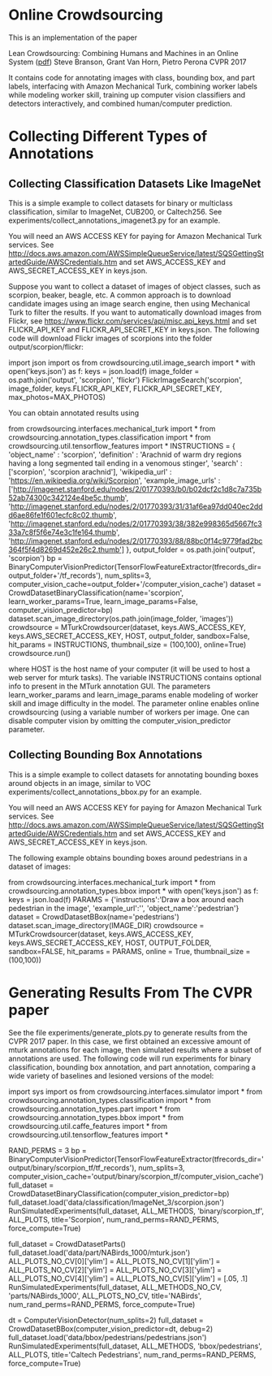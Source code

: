 # Online Crowdsourcing 
This is an implementation of the paper 

  Lean Crowdsourcing: Combining Humans and Machines in an Online System ([pdf](http://vision.caltech.edu/~sbranson/online_crowdsourcing/online_crowdsourcing_cvpr2017.pdf)) 
  Steve Branson, Grant Van Horn, Pietro Perona
  CVPR 2017

It contains code for annotating images with class, bounding box, and part labels, interfacing with Amazon Mechanical Turk, combining worker labels while modeling worker skill, training up computer vision classifiers and detectors interactively, and combined human/computer prediction.

# Collecting Different Types of Annotations

## Collecting Classification Datasets Like ImageNet
This is a simple example to collect datasets for binary or multiclass classification, similar to ImageNet, CUB200, or Caltech256.  See experiments/collect_annotations_imagenet3.py for an example.  

You will need an AWS ACCESS KEY for paying for Amazon Mechanical Turk services.  See http://docs.aws.amazon.com/AWSSimpleQueueService/latest/SQSGettingStartedGuide/AWSCredentials.htm and set AWS_ACCESS_KEY and AWS_SECRET_ACCESS_KEY in keys.json.  

Suppose you want to collect a dataset of images of object classes, such as scorpion, beaker, beagle, etc.  A common approach is to download candidate images using an image search engine, then using Mechanical Turk to filter the results.  If you want to automatically download images from Flickr, see https://www.flickr.com/services/api/misc.api_keys.html and set FLICKR_API_KEY and FLICKR_API_SECRET_KEY in keys.json.  The following code will download Flickr images of scorpions into the folder output/scorpion/flickr:

  import json
  import os
  from crowdsourcing.util.image_search import *
  with open('keys.json') as f: keys = json.load(f)
  image_folder = os.path.join('output', 'scorpion', 'flickr')
  FlickrImageSearch('scorpion', image_folder, keys.FLICKR_API_KEY, FLICKR_API_SECRET_KEY, max_photos=MAX_PHOTOS)

You can obtain annotated results using

  from crowdsourcing.interfaces.mechanical_turk import *
  from crowdsourcing.annotation_types.classification import *
  from crowdsourcing.util.tensorflow_features import *
  INSTRUCTIONS = { 'object_name' : 'scorpion', 'definition' : 'Arachnid of warm dry regions having a long segmented tail ending in a venomous stinger', 'search' : ['scorpion', 'scorpion arachnid'], 'wikipedia_url' : 'https://en.wikipedia.org/wiki/Scorpion', 'example_image_urls' : ['http://imagenet.stanford.edu/nodes/2/01770393/b0/b02dcf2c1d8c7a735b52ab74300c342124e4be5c.thumb', 'http://imagenet.stanford.edu/nodes/2/01770393/31/31af6ea97dd040ec2ddd6ae86fe1f601ecfc8c02.thumb', 'http://imagenet.stanford.edu/nodes/2/01770393/38/382e998365d5667fc333a7c8f5f6e74e3c1fe164.thumb', 'http://imagenet.stanford.edu/nodes/2/01770393/88/88bc0f14c9779fad2bc364f5f4d8269d452e26c2.thumb'] },
  output_folder = os.path.join('output', 'scorpion')
  bp = BinaryComputerVisionPredictor(TensorFlowFeatureExtractor(tfrecords_dir=output_folder+'/tf_records'), num_splits=3, computer_vision_cache=output_folder+'/computer_vision_cache')
  dataset = CrowdDatasetBinaryClassification(name='scorpion', learn_worker_params=True, learn_image_params=False, computer_vision_predictor=bp)
  dataset.scan_image_directory(os.path.join(image_folder, 'images'))
  crowdsource = MTurkCrowdsourcer(dataset, keys.AWS_ACCESS_KEY, keys.AWS_SECRET_ACCESS_KEY, HOST, output_folder, sandbox=False, hit_params = INSTRUCTIONS, thumbnail_size = (100,100), online=True) 
  crowdsource.run()

where HOST is the host name of your computer (it will be used to host a web server for mturk tasks).  The variable INSTRUCTIONS contains optional info to present in the MTurk annotation GUI.  The parameters learn_worker_params and learn_image_params enable modeling of worker skill and image difficulty in the model.  The parameter online enables online crowdsourcing (using a variable number of workers per image.  One can disable computer vision by omitting the computer_vision_predictor parameter.

## Collecting Bounding Box Annotations

This is a simple example to collect datasets for annotating bounding boxes around objects in an image, similar to VOC experiments/collect_annotations_bbox.py for an example.

You will need an AWS ACCESS KEY for paying for Amazon Mechanical Turk services.  See http://docs.aws.amazon.com/AWSSimpleQueueService/latest/SQSGettingStartedGuide/AWSCredentials.htm and set AWS_ACCESS_KEY and AWS_SECRET_ACCESS_KEY in keys.json.

The following example obtains bounding boxes around pedestrians in a dataset of images:

  from crowdsourcing.interfaces.mechanical_turk import *
  from crowdsourcing.annotation_types.bbox import *
  with open('keys.json') as f: keys = json.load(f)
  PARAMS = {'instructions':'Draw a box around each pedestrian in the image', 'example_url':'', 'object_name':'pedestrian'}
  dataset = CrowdDatasetBBox(name='pedestrians')
  dataset.scan_image_directory(IMAGE_DIR)
  crowdsource = MTurkCrowdsourcer(dataset, keys.AWS_ACCESS_KEY, keys.AWS_SECRET_ACCESS_KEY, HOST, OUTPUT_FOLDER, sandbox=FALSE,
                                  hit_params = PARAMS, online = True, thumbnail_size = (100,100))

# Generating Results From The CVPR paper

See the file experiments/generate_plots.py to generate results from the CVPR 2017 paper.  In this case, we first obtained an excessive amount of mturk annotations for each image, then simulated results where a subset of annotations are used.  The following code will run experiments for binary classification, bounding box annotation, and part annotation, comparing a wide variety of baselines and lesioned versions of the model:

  import sys
  import os
  from crowdsourcing.interfaces.simulator import *
  from crowdsourcing.annotation_types.classification import *
  from crowdsourcing.annotation_types.part import *
  from crowdsourcing.annotation_types.bbox import *
  from crowdsourcing.util.caffe_features import *
  from crowdsourcing.util.tensorflow_features import *
  
  RAND_PERMS = 3
  bp = BinaryComputerVisionPredictor(TensorFlowFeatureExtractor(tfrecords_dir='output/binary/scorpion_tf/tf_records'), num_splits=3, computer_vision_cache='output/binary/scorpion_tf/computer_vision_cache')
  full_dataset = CrowdDatasetBinaryClassification(computer_vision_predictor=bp)
  full_dataset.load('data/classification/ImageNet_3/scorpion.json')
  RunSimulatedExperiments(full_dataset, ALL_METHODS, 'binary/scorpion_tf', ALL_PLOTS, title='Scorpion', num_rand_perms=RAND_PERMS, force_compute=True)
  
  full_dataset = CrowdDatasetParts()
  full_dataset.load('data/part/NABirds_1000/mturk.json')
  ALL_PLOTS_NO_CV[0]['ylim'] = ALL_PLOTS_NO_CV[1]['ylim'] = ALL_PLOTS_NO_CV[2]['ylim'] = ALL_PLOTS_NO_CV[3]['ylim'] = ALL_PLOTS_NO_CV[4]['ylim'] = ALL_PLOTS_NO_CV[5]['ylim'] = [.05, .1]
  RunSimulatedExperiments(full_dataset, ALL_METHODS_NO_CV, 'parts/NABirds_1000', ALL_PLOTS_NO_CV, title='NABirds', num_rand_perms=RAND_PERMS, force_compute=True)
  
  dt = ComputerVisionDetector(num_splits=2)
  full_dataset = CrowdDatasetBBox(computer_vision_predictor=dt, debug=2)
  full_dataset.load('data/bbox/pedestrians/pedestrians.json')
RunSimulatedExperiments(full_dataset, ALL_METHODS, 'bbox/pedestrians', ALL_PLOTS, title='Caltech Pedestrians', num_rand_perms=RAND_PERMS, force_compute=True)
  

